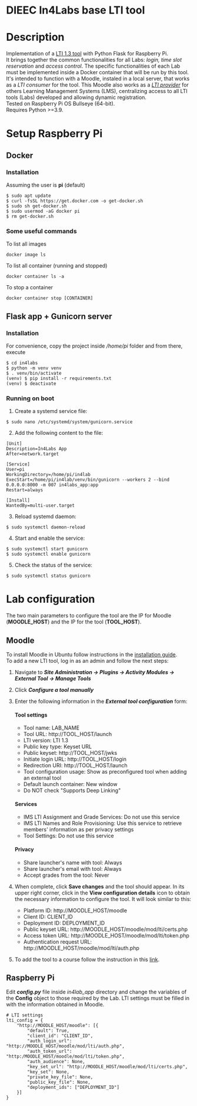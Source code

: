 DIEEC In4Labs base LTI tool
=====
# Description
Implementation of a [LTI 1.3 tool](https://www.imsglobal.org/activity/learning-tools-interoperability) with Python Flask for Raspberry Pi.  
It brings together the common functionalities for all Labs: _login, time slot reservation_ and _access control_. The specific functionalities of each Lab must be implemented inside a Docker container that will be run by this tool.  
It's intended to function with a Moodle, instaled in a local server, that works as a _LTI consumer_ for the tool. This Moodle also works as a [_LTI provider_](https://docs.moodle.org/402/en/Publish_as_LTI_tool) for others Learning Management Systems (LMS), centralizing access to all LTI tools (Labs) developed and allowing dynamic registration.  
Tested on Raspberry Pi OS Bullseye (64-bit).  
Requires Python >=3.9.

# Setup Raspberry Pi
## Docker
### Installation
Assuming the user is **pi** (default)
```
$ sudo apt update
$ curl -fsSL https://get.docker.com -o get-docker.sh
$ sudo sh get-docker.sh
$ sudo usermod -aG docker pi
$ rm get-docker.sh
```
### Some useful commands
To list all images
```
docker image ls
```
To list all container (running and stopped)
```
docker container ls -a
```
To stop a container 
```
docker container stop [CONTAINER]
```
## Flask app + Gunicorn server
### Installation
For convenience, copy the project inside _/home/pi_ folder and from there, execute
```
$ cd in4labs
$ python -m venv venv
$ . venv/bin/activate
(venv) $ pip install -r requirements.txt
(venv) $ deactivate
```
### Running on boot
1. Create a systemd service file:
```
$ sudo nano /etc/systemd/system/gunicorn.service
```
2. Add the following content to the file:
```
[Unit]
Description=In4Labs App
After=network.target

[Service]
User=pi
WorkingDirectory=/home/pi/in4lab
ExecStart=/home/pi/in4lab/venv/bin/gunicorn --workers 2 --bind 0.0.0.0:8000 -m 007 in4labs_app:app
Restart=always

[Install]
WantedBy=multi-user.target
```
3. Reload systemd daemon:
```
$ sudo systemctl daemon-reload
```
4. Start and enable the service:
```
$ sudo systemctl start gunicorn
$ sudo systemctl enable gunicorn
```
5. Check the status of the service:
```
$ sudo systemctl status gunicorn
```

# Lab configuration
The two main parameters to configure the tool are the IP for Moodle (**MOODLE_HOST**) and the IP for the tool (**TOOL_HOST**).
## Moodle 
To install Moodle in Ubuntu follow instructions in the [installation guide](https://docs.moodle.org/402/en/Step-by-step_Installation_Guide_for_Ubuntu).  
To add a new LTI tool, log in as an admin and follow the next steps:
1. Navigate to **_Site Administration -> Plugins -> Activity Modules -> External Tool -> Manage Tools_**
2. Click **_Configure a tool manually_** 
3. Enter the following information in the **_External tool configuration_** form: 
   #### Tool settings
   - Tool name: LAB_NAME
   - Tool URL: http://TOOL_HOST/launch
   - LTI version: LTI 1.3
   - Public key type: Keyset URL
   - Public keyset: http://TOOL_HOST/jwks
   - Initiate login URL: http://TOOL_HOST/login
   - Redirection URI: http://TOOL_HOST/launch
   - Tool configuration usage: Show as preconfigured tool when adding an external tool
   - Default launch container: New window
   - Do NOT check "Supports Deep Linking"
   #### Services
   - IMS LTI Assignment and Grade Services: Do not use this service
   - IMS LTI Names and Role Provisioning: Use this service to retrieve members' information as per privacy settings 
   - Tool Settings: Do not use this service
   #### Privacy
   - Share launcher's name with tool: Always
   - Share launcher's email with tool: Always
   - Accept grades from the tool: Never
  
4. When complete, click **Save changes** and the tool should appear. In its upper right corner, click in the **View configuration details** icon to obtain the necessary information to configure the tool. It will look similar to this:
   - Platform ID: http://MOODLE_HOST/moodle
   - Client ID: CLIENT_ID
   - Deployment ID: DEPLOYMENT_ID
   - Public keyset URL: http://MOODLE_HOST/moodle/mod/lti/certs.php
   - Access token URL: http://MOODLE_HOST/moodle/mod/lti/token.php
   - Authentication request URL: http://MOODLE_HOST/moodle/mod/lti/auth.php
5. To add the tool to a course follow the instruction in this [link](https://docs.moodle.org/402/en/External_tool).

## Raspberry Pi
Edit **_config.py_** file inside _in4lab_app_ directory and change the variables of the **Config** object to those required by the Lab. LTI settings must be filled in with the information obtained in Moodle.
```
# LTI settings
lti_config = {
    "http://MOODLE_HOST/moodle": [{
        "default": True,
        "client_id": "CLIENT_ID",
        "auth_login_url": "http://MOODLE_HOST/moodle/mod/lti/auth.php",
        "auth_token_url": "http:/MOODLE_HOST/moodle/mod/lti/token.php",
        "auth_audience": None,
        "key_set_url": "http://MOODLE_HOST/moodle/mod/lti/certs.php",
        "key_set": None,
        "private_key_file": None,
        "public_key_file": None,
        "deployment_ids": ["DEPLOYMENT_ID"]
    }]
}
```


